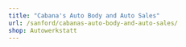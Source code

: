 ```yaml
---
title: "Cabana's Auto Body and Auto Sales"
url: /sanford/cabanas-auto-body-and-auto-sales/
shop: Autowerkstatt
---
```


